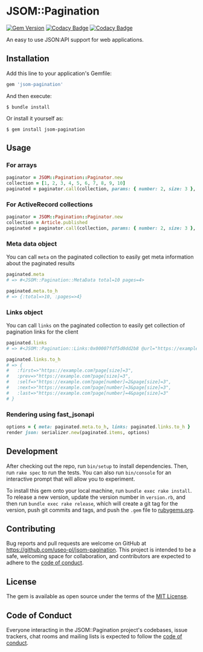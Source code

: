 # JSOM::Pagination

[![Gem Version](https://badge.fury.io/rb/jsom-pagination.svg)](https://badge.fury.io/rb/jsom-pagination)
[![Codacy Badge](https://api.codacy.com/project/badge/Grade/bc98c8c017c64b70a11ca79aea6c3e3c)](https://app.codacy.com/gh/useo-pl/jsom-pagination?utm_source=github.com&utm_medium=referral&utm_content=useo-pl/jsom-pagination&utm_campaign=Badge_Grade_Dashboard)
[![Codacy Badge](https://app.codacy.com/project/badge/Coverage/eab277bd1f694da88691a2e645adbe96)](https://www.codacy.com/gh/useo-pl/jsom-pagination?utm_source=github.com&utm_medium=referral&utm_content=useo-pl/jsom-pagination&utm_campaign=Badge_Coverage)

An easy to use JSON:API support for web applications.

## Installation

Add this line to your application's Gemfile:

```ruby
gem 'jsom-pagination'
```

And then execute:

```shell
$ bundle install
```

Or install it yourself as:

```shell
$ gem install jsom-pagination
```

## Usage

### For arrays

```ruby
paginator = JSOM::Pagination::Paginator.new
collection = [1, 2, 3, 4, 5, 6, 7, 8, 9, 10]
paginated = paginator.call(collection, params: { number: 2, size: 3 }, base_url: 'https://example.com')
```

### For ActiveRecord collections

```ruby
paginator = JSOM::Pagination::Paginator.new
collection = Article.published
paginated = paginator.call(collection, params: { number: 2, size: 3 }, base_url: 'https://example.com')
```

### Meta data object

You can call `meta` on the paginated collection to easily get meta information about the paginated results

```ruby
paginated.meta
# => #<JSOM::Pagination::MetaData total=10 pages=4>

paginated.meta.to_h
# => {:total=>10, :pages=>4}
```

### Links object

You can call `links` on the paginated collection to easily get collection of pagination links for the client

```ruby
paginated.links
# => #<JSOM::Pagination::Links:0x00007fdf5d0dd2b8 @url="https://example.com", @page=#<JSOM::Pagination::Page number=2 size=3>, @total_pages=4, @first="https://example.com?page[size]=3", @prev="https://example.com?page[size]=3", @self="https://example.com?page[number]=2&page[size]=3", @next="https://example.com?page[number]=3&page[size]=3", @last="https://example.com?page[number]=4&page[size]=3">

paginated.links.to_h
# => {
#   :first=>"https://example.com?page[size]=3",
#   :prev=>"https://example.com?page[size]=3",
#   :self=>"https://example.com?page[number]=2&page[size]=3",
#   :next=>"https://example.com?page[number]=3&page[size]=3",
#   :last=>"https://example.com?page[number]=4&page[size]=3"
# }
```

### Rendering using fast_jsonapi

```ruby
options = { meta: paginated.meta.to_h, links: paginated.links.to_h }
render json: serializer.new(paginated.items, options)
```

## Development

After checking out the repo, run `bin/setup` to install dependencies. Then, run `rake spec` to run the tests. You can also run `bin/console` for an interactive prompt that will allow you to experiment.

To install this gem onto your local machine, run `bundle exec rake install`. To release a new version, update the version number in `version.rb`, and then run `bundle exec rake release`, which will create a git tag for the version, push git commits and tags, and push the `.gem` file to [rubygems.org](https://rubygems.org).

## Contributing

Bug reports and pull requests are welcome on GitHub at <https://github.com/useo-pl/jsom-pagination>. This project is intended to be a safe, welcoming space for collaboration, and contributors are expected to adhere to the [code of conduct](https://github.com/useo-pl/jsom-pagination/blob/master/CODE_OF_CONDUCT.md).

## License

The gem is available as open source under the terms of the [MIT License](https://opensource.org/licenses/MIT).

## Code of Conduct

Everyone interacting in the JSOM::Pagination project's codebases, issue trackers, chat rooms and mailing lists is expected to follow the [code of conduct](https://github.com/useo-pl/jsom-pagination/blob/master/CODE_OF_CONDUCT.md).
